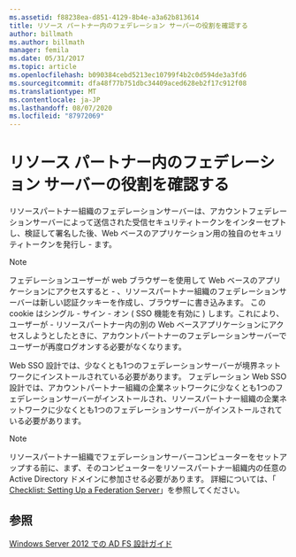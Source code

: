 ```yaml
---
ms.assetid: f88238ea-d851-4129-8b4e-a3a62b813614
title: リソース パートナー内のフェデレーション サーバーの役割を確認する
author: billmath
ms.author: billmath
manager: femila
ms.date: 05/31/2017
ms.topic: article
ms.openlocfilehash: b090384cebd5213ec10799f4b2c0d594de3a3fd6
ms.sourcegitcommit: dfa48f77b751dbc34409aced628eb2f17c912f08
ms.translationtype: MT
ms.contentlocale: ja-JP
ms.lasthandoff: 08/07/2020
ms.locfileid: "87972069"
---
```

# <a name="review-the-role-of-the-federation-server-in-the-resource-partner"></a>リソース パートナー内のフェデレーション サーバーの役割を確認する

リソースパートナー組織のフェデレーションサーバーは、アカウントフェデレーションサーバーによって送信された受信セキュリティトークンをインターセプトし、検証して署名した後、Web ベースのアプリケーション用の独自のセキュリティトークンを発行し \- ます。

> [!NOTE]
> フェデレーションユーザーが web ブラウザーを使用して Web ベースのアプリケーションにアクセスすると \- 、リソースパートナー組織のフェデレーションサーバーは新しい認証クッキーを作成し、ブラウザーに書き込みます。 この cookie はシングル \- サイン \- オン \( SSO 機能を有効に \) します。これにより、ユーザーが \- リソースパートナー内の別の Web ベースアプリケーションにアクセスしようとしたときに、アカウントパートナーのフェデレーションサーバーでユーザーが再度ログオンする必要がなくなります。

Web SSO 設計では、少なくとも1つのフェデレーションサーバーが境界ネットワークにインストールされている必要があります。 フェデレーション Web SSO 設計では、アカウントパートナー組織の企業ネットワークに少なくとも1つのフェデレーションサーバーがインストールされ、リソースパートナー組織の企業ネットワークに少なくとも1つのフェデレーションサーバーがインストールされている必要があります。

> [!NOTE]
> リソースパートナー組織でフェデレーションサーバーコンピューターをセットアップする前に、まず、そのコンピューターをリソースパートナー組織内の任意の Active Directory ドメインに参加させる必要があります。 詳細については、「 [Checklist: Setting Up a Federation Server](../../ad-fs/deployment/Checklist--Setting-Up-a-Federation-Server.md)」を参照してください。

## <a name="see-also"></a>参照
[Windows Server 2012 での AD FS 設計ガイド](AD-FS-Design-Guide-in-Windows-Server-2012.md)

